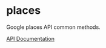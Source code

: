 places
==========

Google places API common methods.

[API Documentation](http://godoc.org/github.com/garfunkel/go-google/maps/places)
